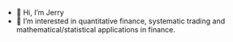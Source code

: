 - 👋 Hi, I’m Jerry
- 👀 I’m interested in quantitative finance, systematic trading and mathematical/statistical applications in finance.

<!---
jlohding/jlohding is a ✨ special ✨ repository because its `README.md` (this file) appears on your GitHub profile.
You can click the Preview link to take a look at your changes.
--->
